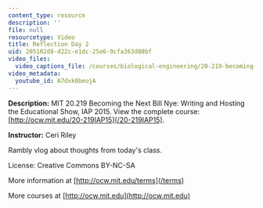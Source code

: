 ```yaml
---
content_type: resource
description: ''
file: null
resourcetype: Video
title: Reflection Day 2
uid: 205102d8-d22c-e1dc-25e6-9cfa363d88bf
video_files:
  video_captions_file: /courses/biological-engineering/20-219-becoming-the-next-bill-nye-writing-and-hosting-the-educational-show-january-iap-2015/student-reflections/ceri-rileys-reflections/reflection-day-2-1/A7dxk0beojA.vtt
video_metadata:
  youtube_id: A7dxk0beojA
---
```


**Description:** MIT 20.219 Becoming the Next Bill Nye: Writing and Hosting the Educational Show, IAP 2015. View the complete course: [http://ocw.mit.edu/20-219IAP15](/20-219IAP15).

**Instructor:** Ceri Riley

Rambly vlog about thoughts from today's class.

License: Creative Commons BY-NC-SA

More information at [http://ocw.mit.edu/terms](/terms)

More courses at [http://ocw.mit.edu](http://ocw.mit.edu)